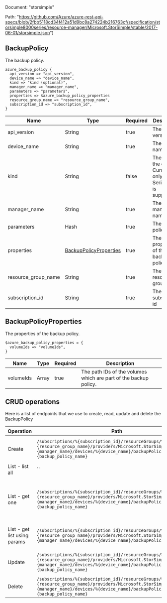 Document: "storsimple"


Path: "https://github.com/Azure/azure-rest-api-specs/blob/2fbb5118cd34f412a51d9bc8a274224b216763cf/specification/storsimple8000series/resource-manager/Microsoft.StorSimple/stable/2017-06-01/storsimple.json")

## BackupPolicy

The backup policy.

```puppet
azure_backup_policy {
  api_version => "api_version",
  device_name => "device_name",
  kind => "kind (optional)",
  manager_name => "manager_name",
  parameters => "parameters",
  properties => $azure_backup_policy_properties
  resource_group_name => "resource_group_name",
  subscription_id => "subscription_id",
}
```

| Name        | Type           | Required       | Description       |
| ------------- | ------------- | ------------- | ------------- |
|api_version | String | true | The api version |
|device_name | String | true | The device name |
|kind | String | false | The Kind of the object. Currently only Series8000 is supported |
|manager_name | String | true | The manager name |
|parameters | Hash | true | The backup policy. |
|properties | [BackupPolicyProperties](#backuppolicyproperties) | true | The properties of the backup policy. |
|resource_group_name | String | true | The resource group name |
|subscription_id | String | true | The subscription id |
        
## BackupPolicyProperties

The properties of the backup policy.

```puppet
$azure_backup_policy_properties = {
  volumeIds => "volumeIds",
}
```

| Name        | Type           | Required       | Description       |
| ------------- | ------------- | ------------- | ------------- |
|volumeIds | Array | true | The path IDs of the volumes which are part of the backup policy. |



## CRUD operations

Here is a list of endpoints that we use to create, read, update and delete the BackupPolicy

| Operation | Path | Verb | Description | OperationID |
| ------------- | ------------- | ------------- | ------------- | ------------- |
|Create|`/subscriptions/%{subscription_id}/resourceGroups/%{resource_group_name}/providers/Microsoft.StorSimple/managers/%{manager_name}/devices/%{device_name}/backupPolicies/%{backup_policy_name}`|Put|Creates or updates the backup policy.|BackupPolicies_CreateOrUpdate|
|List - list all|``||||
|List - get one|`/subscriptions/%{subscription_id}/resourceGroups/%{resource_group_name}/providers/Microsoft.StorSimple/managers/%{manager_name}/devices/%{device_name}/backupPolicies/%{backup_policy_name}`|Get|Gets the properties of the specified backup policy name.|BackupPolicies_Get|
|List - get list using params|`/subscriptions/%{subscription_id}/resourceGroups/%{resource_group_name}/providers/Microsoft.StorSimple/managers/%{manager_name}/devices/%{device_name}/backupPolicies`|Get|Gets all the backup policies in a device.|BackupPolicies_ListByDevice|
|Update|`/subscriptions/%{subscription_id}/resourceGroups/%{resource_group_name}/providers/Microsoft.StorSimple/managers/%{manager_name}/devices/%{device_name}/backupPolicies/%{backup_policy_name}`|Put|Creates or updates the backup policy.|BackupPolicies_CreateOrUpdate|
|Delete|`/subscriptions/%{subscription_id}/resourceGroups/%{resource_group_name}/providers/Microsoft.StorSimple/managers/%{manager_name}/devices/%{device_name}/backupPolicies/%{backup_policy_name}`|Delete|Deletes the backup policy.|BackupPolicies_Delete|
